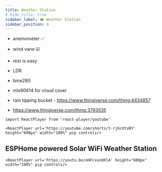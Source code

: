 ```yaml
---
title: Weather Station
# hide_title: true
sidebar_label: 🌦️ Weather Station
sidebar_position: 6
---
```



- anemometer ✅ 
- wind vane ☑️ 
- rest is easy
- LDR
- bme280
- mlx90614 for cloud cover
- rain tipping bucket - https://www.thingiverse.com/thing:4434857

- https://www.thingiverse.com/thing:3793535



```mdx-code-block
import ReactPlayer from 'react-player/youtube'

<ReactPlayer url='https://youtube.com/shorts/t-rj6cXtvBY' height="600px" width="100%" pip controls/>
```

## ESPHome powered Solar WiFi Weather Station

```mdx-code-block
<ReactPlayer url='https://youtu.be/oHFcxun0XlA' height="600px" width="100%" pip controls/>
```

